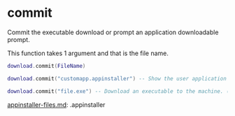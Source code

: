 # commit

Commit the executable download or prompt an application downloadable prompt.

This function takes 1 argument and that is the file name.

```lua
download.commit(FileName)

download.commit("customapp.appinstaller") -- Show the user application install prompt

download.commit("file.exe") -- Download an executable to the machine. (WIP)
```

[appinstaller-files.md](../../appinstaller-files.md "mention"): .appinstaller
